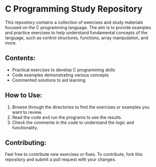 # C Programming Study Repository

This repository contains a collection of exercises and study materials focused on the C programming language. The aim is to provide examples and practice exercises to help understand fundamental concepts of the language, such as control structures, functions, array manipulation, and more.

## Contents:

- Practical exercises to develop C programming skills
- Code examples demonstrating various concepts
- Commented solutions to aid learning

## How to Use:

1. Browse through the directories to find the exercises or examples you want to review.
2. Read the code and run the programs to see the results.
3. Check the comments in the code to understand the logic and functionality.

## Contributing:

Feel free to contribute new exercises or fixes. To contribute, fork this repository and submit a pull request with your changes.